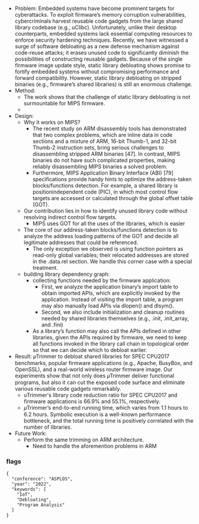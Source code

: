 # 
- Problem: Embedded systems have become prominent targets for cyberattacks. To exploit firmware’s memory corruption vulnerabilities, cybercriminals harvest reusable code gadgets from the large shared library codebase (e.g., uClibc). Unfortunately, unlike their desktop counterparts, embedded systems lack essential computing resources to enforce security hardening techniques. Recently, we have witnessed a surge of software debloating as a new defense mechanism against code-reuse attacks; it erases unused code to significantly diminish the possibilities of constructing reusable gadgets. Because of the single firmware image update style, static library debloating shows promise to fortify embedded systems without compromising performance and forward compatibility. However, static library debloating on stripped binaries (e.g., firmware’s shared libraries) is still an enormous challenge.
- Method: 
  - The work shows that the challenge of static library debloating is not surmountable for MIPS firmware.
  - 
- Design: 
  - Why it works on MIPS?
    - The recent study on ARM disassembly tools has demonstrated that two complex problems, which are inline data in code sections and a mixture of ARM, 16-bit Thumb-1, and 32-bit Thumb-2 instruction sets, bring serious challenges to disassembling stripped ARM binaries [47]. In contrast, MIPS binaries do not have such complicated properties, making reliably disassembling MIPS binaries a solved problem.
    - Furthermore, MIPS Application Binary Interface (ABI) [79] specifications provide handy hints to optimize the address-taken blocks/functions detection. For example, a shared library is positionindependent code (PIC), in which most control flow targets are accessed or calculated through the global offset table (GOT).
  - Our contribution lies in how to identify unused library code without resolving indirect control flow targets.
    - MIPS uses GOT for all the uses of the libraries, which is easier
  - The core of our address-taken blocks/functions detection is to analyze the address loading patterns of the GOT and decide all legitimate addresses that could be referenced.
    - The only exception we observed is using function pointers as read-only global variables; their relocated addresses are stored in the .data.rel section. We handle this corner case with a special treatment.
  - building library dependency graph:
    - collecting functions needed by the firmware application:
      - First, we analyze the application binary’s import table to obtain imported APIs, which are explicitly invoked by the application. Instead of visiting the import table, a program may also manually load APIs via dlopen() and dlsym().
      - Second, we also include initialization and cleanup routines needed by shared libraries themselves (e.g., .init, .init_array, and .fini)
    - As a library’s function may also call the APIs defined in other libraries, given the APIs required by firmware, we need to keep all functions invoked in the library call chain in topological order so that we can decide which to debloat earlier.
- Result:  𝜇Trimmer to debloat shared libraries for SPEC CPU2017 benchmarks, popular firmware applications (e.g., Apache, BusyBox, and OpenSSL), and a real-world wireless router firmware image. Our experiments show that not only does 𝜇Trimmer deliver functional programs, but also it can cut the exposed code surface and eliminate various reusable code gadgets remarkably.
  - uTrimmer's library code reduction ratio for SPEC CPU2017 and firmware applications is 66.9% and 55.1%, respectively.
  - 𝜇Trimmer’s end-to-end running time, which varies from 1.1 hours to 6.2 hours. Symbolic execution is a well-known performance bottleneck, and the total running time is positively correlated with the number of libraries.
- Future Work:
  - Perform the same trimming on ARM architecture.
    - Need to handle the aforemention problems in ARM

### flags
```
{
  "conference": "ASPLOS",
  "year": "2022",
  "keywords": [
    "IoT",
    "Debloating",
    "Program Analysis"
  ]
}
```
